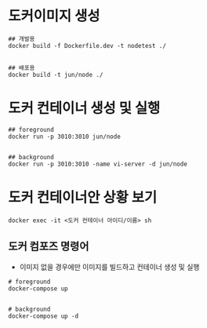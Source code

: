 # 도커이미지 생성

```
## 개발용
docker build -f Dockerfile.dev -t nodetest ./


## 배포용
docker build -t jun/node ./
```

# 도커 컨테이너 생성 및 실행

```
## foreground
docker run -p 3010:3010 jun/node


## background
docker run -p 3010:3010 -name vi-server -d jun/node

```

# 도커 컨테이너안 상황 보기

```
docker exec -it <도커 컨테이너 아이디/이름> sh
```

## 도커 컴포즈 명령어

-   이미지 없을 경우에만 이미지를 빌드하고 컨테이너 생성 및 실행

```
# foreground
docker-compose up


# background
docker-compose up -d
```
